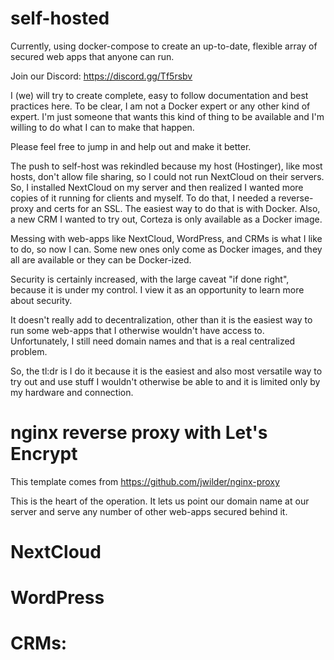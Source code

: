 # self-hosted
Currently, using docker-compose to create an up-to-date, flexible array of secured web apps that anyone can run.

Join our Discord: https://discord.gg/Tf5rsbv

I (we) will try to create complete, easy to follow documentation and best practices here. To be clear, I am not a Docker expert or any other kind of expert. I'm just someone that wants this kind of thing to be available and I'm willing to do what I can to make that happen. 

Please feel free to jump in and help out and make it better.

The push to self-host was rekindled because my host (Hostinger), like most hosts, don't allow file sharing, so I could not run NextCloud on their servers. So, I installed NextCloud on my server and then realized I wanted more copies of it running for clients and myself. To do that, I needed a reverse-proxy and certs for an SSL. The easiest way to do that is with Docker. Also, a new CRM I wanted to try out, Corteza is only available as a Docker image.

Messing with web-apps like NextCloud, WordPress, and CRMs is what I like to do, so now I can. Some new ones only come as Docker images, and they all are available or they can be Docker-ized.

Security is certainly increased, with the large caveat "if done right", because it is under my control. I view it as an opportunity to learn more about security.

It doesn't really add to decentralization, other than it is the easiest way to run some web-apps that I otherwise wouldn't have access to. Unfortunately, I still need domain names and that is a real centralized problem.

So, the tl:dr is I do it because it is the easiest and also most versatile way to try out and use stuff I wouldn't otherwise be able to and it is limited only by my hardware and connection.

# nginx reverse proxy with Let's Encrypt
This template comes from https://github.com/jwilder/nginx-proxy

This is the heart of the operation. It lets us point our domain name at our server and serve any number of other web-apps secured behind it.  


# NextCloud

# WordPress

# CRMs:

